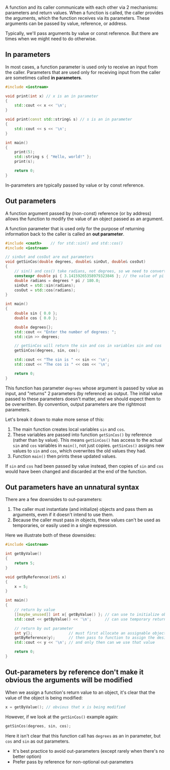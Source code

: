 A function and its caller communicate with each other via 2 mechanisms: parameters and return values. When a function is called, the caller provides the arguments, which the function receives via its parameters. These arguments can be passed by value, reference, or address.

Typically, we'll pass arguments by value or const reference. But there are times when we might need to do otherwise.

## In parameters
In most cases, a function parameter is used only to receive an input from the caller. Parameters that are used only for receiving input from the caller are sometimes called **in parameters**.
```cpp
#include <iostream>

void print(int x) // x is an in parameter
{
    std::cout << x << '\n';
}

void print(const std::string& s) // s is an in parameter
{
    std::cout << s << '\n';
}

int main()
{
    print(5);
    std::string s { "Hello, world!" };
    print(s);

    return 0;
}
```

In-parameters are typically passed by value or by const reference.

## Out parameters

A function argument passed by (non-const) reference (or by address) allows the function to modify the value of an object passed as an argument.

A function parameter that is used only for the purpose of returning information back to the caller is called an **out parameter**.
```cpp
#include <cmath>    // for std::sin() and std::cos()
#include <iostream>

// sinOut and cosOut are out parameters
void getSinCos(double degrees, double& sinOut, double& cosOut)
{
    // sin() and cos() take radians, not degrees, so we need to convert
    constexpr double pi { 3.14159265358979323846 }; // the value of pi
    double radians = degrees * pi / 180.0;
    sinOut = std::sin(radians);
    cosOut = std::cos(radians);
}

int main()
{
    double sin { 0.0 };
    double cos { 0.0 };

    double degrees{};
    std::cout << "Enter the number of degrees: ";
    std::cin >> degrees;

    // getSinCos will return the sin and cos in variables sin and cos
    getSinCos(degrees, sin, cos);

    std::cout << "The sin is " << sin << '\n';
    std::cout << "The cos is " << cos << '\n';

    return 0;
}
```

This function has parameter `degrees` whose argument is passed by value as input, and "returns" 2 parameters (by reference) as output. The initial value passed to these parameters doesn't matter, and we should expect them to be overwritten. By convention, output parameters are the rightmost parameters.

Let's break it down to make more sense of this:
1. The main function creates local variables `sin` and `cos`.
2. These variables are passed into function `getSinCos()` by reference (rather than by value). This means `getSinCos()` has access to the actual `sin` and `cos` variables in `main()`, not just copies. `getSinCos()` assigns new values to `sin` and `cos`, which overwrites the old values they had.
3. Function `main()` then prints these updated values.

If `sin` and `cos` had been passed by value instead, then copies of `sin` and `cos` would have been changed and discarded at the end of the function.

## Out parameters have an unnatural syntax

There are a few downsides to out-parameters:
1. The caller must instantiate (and initialize) objects and pass them as arguments, even if it doesn't intend to use them.
2. Because the caller must pass in objects, these values can't be used as temporaries, or easily used in a single expression.

Here we illustrate both of these downsides:
```cpp
#include <iostream>

int getByValue()
{
    return 5;
}

void getByReference(int& x)
{
    x = 5;
}

int main()
{
    // return by value
    [[maybe_unused]] int x{ getByValue() }; // can use to initialize object
    std::cout << getByValue() << '\n';      // can use temporary return value in expression

    // return by out parameter
    int y{};                // must first allocate an assignable object
    getByReference(y);      // then pass to function to assign the desired value
    std::cout << y << '\n'; // and only then can we use that value

    return 0;
}
```

## Out-parameters by reference don't make it obvious the arguments will be modified

When we assign a function's return value to an object, it's clear that the value of the object is being modified:
```cpp
x = getByValue(); // obvious that x is being modified
```

However, if we look at the `getSinCos()` example again:
```cpp
getSinCos(degrees, sin, cos);
```
Here it isn't clear that this function call has `degrees` as an in parameter, but `cos` and `sin` as out parameters.

- It's best practice to avoid out-parameters (except rarely when there's no better option)
- Prefer pass by reference for non-optional out-parameters


